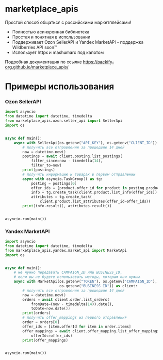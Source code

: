 # marketplace_apis

Простой способ общаться с российскими маркетплейсами!

* Полностью асинхронная библиотека
* Простая и понятная в использовании
* Поддерживает Ozon SellerAPI и Yandex MarketAPI - поддержка Wildberries API soon™
* Использует httpx и mashumaro под капотом

Подробная документация по ссылке https://packify-org.github.io/marketplace_apis/


# Примеры использования

### Ozon SellerAPI

```python
import asyncio
from datetime import datetime, timedelta
from marketplace_apis.ozon.seller_api import SellerApi
import os


async def main():
    async with SellerApi(os.getenv("API_KEY"), os.getenv("CLIENT_ID")) as client:
        # получить все отправления за прошедшие 14 дней
        now = datetime.now()
        postings = await client.posting.list_postings(
            filter_since=now - timedelta(14),
            filter_to=now)
        print(postings)
        # получить информацию и товарах в первом отправлении
        async with asyncio.TaskGroup() as tg:
            posting = postings[0]
            offer_ids = [product.offer_id for product in posting.products]
            info = tg.create_task(client.product.list_info(offer_ids))
            attributes = tg.create_task(
                client.product.list_attributes(offer_id=offer_ids))
        print(info.result(), attributes.result())


asyncio.run(main())
```

### Yandex MarketAPI

```python
import asyncio
from datetime import datetime, timedelta
from marketplace_apis.yandex.market_api import MarketApi
import os


async def main():
    # не нужно передавать CAMPAIGN_ID или BUSINESS_ID,
    # если вы не будете использовать методы, которым они нужны
    async with MarketApi(os.getenv("TOKEN"), os.getenv("CAMPAIGN_ID"),
                         os.getenv("BUSINESS_ID")) as client:
        # получить все отправления за прошедшие 14 дней
        now = datetime.now()
        orders = await client.order.list_orders(
            fromDate=(now - timedelta(14)).date(),
            toDate=now.date())
        print(orders)
        # получить offer_mappings из первого отправления
        order = orders[0]
        offer_ids = [item.offerId for item in order.items]
        offer_mappings = await client.offer_mapping.list_offer_mappings(
            offerIds=offer_ids)
        print(offer_mappings)


asyncio.run(main())
```

